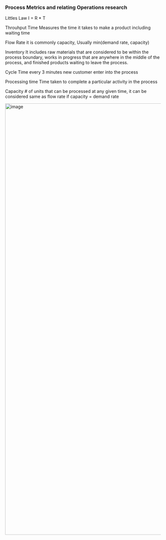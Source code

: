 ### Process Metrics and relating Operations research

Littles Law	
I = R * T	
	
Throuhput Time	Measures the time it takes to make a product including waiting time

Flow Rate	it is commonly capacity, Usually min(demand rate, capacity)

Inventory	It includes raw materials that are considered to be within the process boundary, works in progress that are anywhere in the middle of the process, and finished products waiting to leave the process.

Cycle Time	every 3 minutes new customer enter into the process

Processing time	Time taken to complete a particular activity in the process

Capacity	# of units that can be processed at any given time, it can be considered same as flow rate if capacity = demand rate


<img width="1397" alt="image" src="https://github.com/user-attachments/assets/0cdd1727-18b8-4f80-96be-f28be1618881" />
